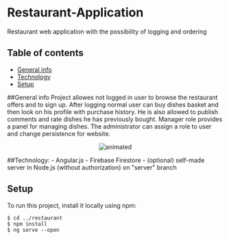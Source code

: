 # Restaurant-Application
Restaurant web application with the possibility of logging and ordering

## Table of contents
* [General info](#general-info)
* [Technology](#technology)
* [Setup](#setup)

##General info
Project allowes not logged in user to browse the restaurant offers and to sign up. After logging normal user can buy dishes basket and then look on his profile with purchase history. He is also allowed to publish comments and rate dishes he has previously bought. Manager role provides a panel for managing dishes. The administrator can assign a role to user and change persistence for website. 
<p align="center">
  <img src="nice.gif" alt="animated" />
</p>
##Technology:
- Angular.js
- Firebase Firestore
- (optional) self-made server in Node.js (without authorization) on "server" branch 

## Setup
To run this project, install it locally using npm:
```
$ cd ../restaurant
$ npm install
$ ng serve --open
```
